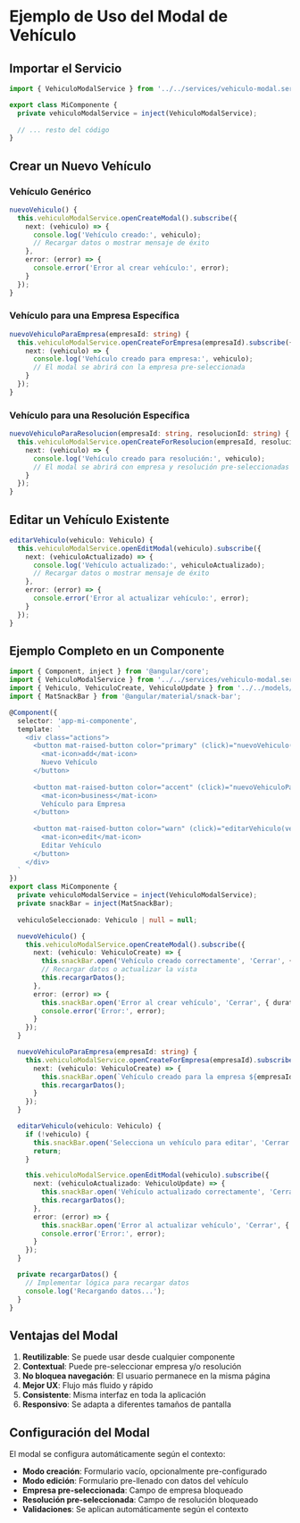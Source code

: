 # Ejemplo de Uso del Modal de Vehículo

## Importar el Servicio

```typescript
import { VehiculoModalService } from '../../services/vehiculo-modal.service';

export class MiComponente {
  private vehiculoModalService = inject(VehiculoModalService);
  
  // ... resto del código
}
```

## Crear un Nuevo Vehículo

### Vehículo Genérico
```typescript
nuevoVehiculo() {
  this.vehiculoModalService.openCreateModal().subscribe({
    next: (vehiculo) => {
      console.log('Vehículo creado:', vehiculo);
      // Recargar datos o mostrar mensaje de éxito
    },
    error: (error) => {
      console.error('Error al crear vehículo:', error);
    }
  });
}
```

### Vehículo para una Empresa Específica
```typescript
nuevoVehiculoParaEmpresa(empresaId: string) {
  this.vehiculoModalService.openCreateForEmpresa(empresaId).subscribe({
    next: (vehiculo) => {
      console.log('Vehículo creado para empresa:', vehiculo);
      // El modal se abrirá con la empresa pre-seleccionada
    }
  });
}
```

### Vehículo para una Resolución Específica
```typescript
nuevoVehiculoParaResolucion(empresaId: string, resolucionId: string) {
  this.vehiculoModalService.openCreateForResolucion(empresaId, resolucionId).subscribe({
    next: (vehiculo) => {
      console.log('Vehículo creado para resolución:', vehiculo);
      // El modal se abrirá con empresa y resolución pre-seleccionadas
    }
  });
}
```

## Editar un Vehículo Existente

```typescript
editarVehiculo(vehiculo: Vehiculo) {
  this.vehiculoModalService.openEditModal(vehiculo).subscribe({
    next: (vehiculoActualizado) => {
      console.log('Vehículo actualizado:', vehiculoActualizado);
      // Recargar datos o mostrar mensaje de éxito
    },
    error: (error) => {
      console.error('Error al actualizar vehículo:', error);
    }
  });
}
```

## Ejemplo Completo en un Componente

```typescript
import { Component, inject } from '@angular/core';
import { VehiculoModalService } from '../../services/vehiculo-modal.service';
import { Vehiculo, VehiculoCreate, VehiculoUpdate } from '../../models/vehiculo.model';
import { MatSnackBar } from '@angular/material/snack-bar';

@Component({
  selector: 'app-mi-componente',
  template: `
    <div class="actions">
      <button mat-raised-button color="primary" (click)="nuevoVehiculo()">
        <mat-icon>add</mat-icon>
        Nuevo Vehículo
      </button>
      
      <button mat-raised-button color="accent" (click)="nuevoVehiculoParaEmpresa('empresa-123')">
        <mat-icon>business</mat-icon>
        Vehículo para Empresa
      </button>
      
      <button mat-raised-button color="warn" (click)="editarVehiculo(vehiculoSeleccionado)">
        <mat-icon>edit</mat-icon>
        Editar Vehículo
      </button>
    </div>
  `
})
export class MiComponente {
  private vehiculoModalService = inject(VehiculoModalService);
  private snackBar = inject(MatSnackBar);
  
  vehiculoSeleccionado: Vehiculo | null = null;

  nuevoVehiculo() {
    this.vehiculoModalService.openCreateModal().subscribe({
      next: (vehiculo: VehiculoCreate) => {
        this.snackBar.open('Vehículo creado correctamente', 'Cerrar', { duration: 3000 });
        // Recargar datos o actualizar la vista
        this.recargarDatos();
      },
      error: (error) => {
        this.snackBar.open('Error al crear vehículo', 'Cerrar', { duration: 3000 });
        console.error('Error:', error);
      }
    });
  }

  nuevoVehiculoParaEmpresa(empresaId: string) {
    this.vehiculoModalService.openCreateForEmpresa(empresaId).subscribe({
      next: (vehiculo: VehiculoCreate) => {
        this.snackBar.open(`Vehículo creado para la empresa ${empresaId}`, 'Cerrar', { duration: 3000 });
        this.recargarDatos();
      }
    });
  }

  editarVehiculo(vehiculo: Vehiculo) {
    if (!vehiculo) {
      this.snackBar.open('Selecciona un vehículo para editar', 'Cerrar', { duration: 3000 });
      return;
    }

    this.vehiculoModalService.openEditModal(vehiculo).subscribe({
      next: (vehiculoActualizado: VehiculoUpdate) => {
        this.snackBar.open('Vehículo actualizado correctamente', 'Cerrar', { duration: 3000 });
        this.recargarDatos();
      },
      error: (error) => {
        this.snackBar.open('Error al actualizar vehículo', 'Cerrar', { duration: 3000 });
        console.error('Error:', error);
      }
    });
  }

  private recargarDatos() {
    // Implementar lógica para recargar datos
    console.log('Recargando datos...');
  }
}
```

## Ventajas del Modal

1. **Reutilizable**: Se puede usar desde cualquier componente
2. **Contextual**: Puede pre-seleccionar empresa y/o resolución
3. **No bloquea navegación**: El usuario permanece en la misma página
4. **Mejor UX**: Flujo más fluido y rápido
5. **Consistente**: Misma interfaz en toda la aplicación
6. **Responsivo**: Se adapta a diferentes tamaños de pantalla

## Configuración del Modal

El modal se configura automáticamente según el contexto:

- **Modo creación**: Formulario vacío, opcionalmente pre-configurado
- **Modo edición**: Formulario pre-llenado con datos del vehículo
- **Empresa pre-seleccionada**: Campo de empresa bloqueado
- **Resolución pre-seleccionada**: Campo de resolución bloqueado
- **Validaciones**: Se aplican automáticamente según el contexto 